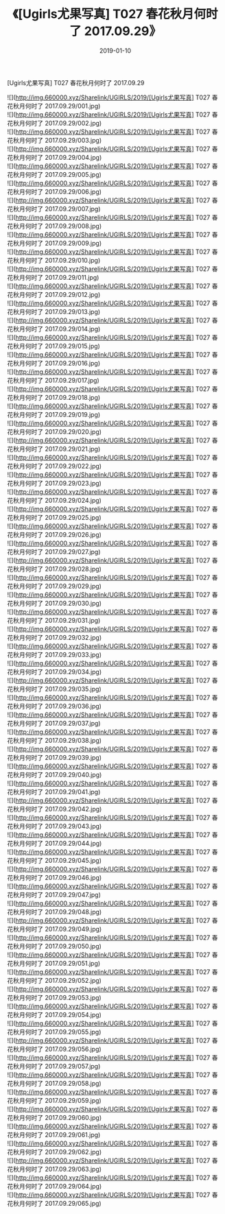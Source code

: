 ﻿---
layout: post
title:  《[Ugirls尤果写真] T027 春花秋月何时了 2017.09.29》
date:   2019-01-10
img: http://img.660000.xyz/Sharelink/UGIRLS/2019/[Ugirls尤果写真] T027 春花秋月何时了 2017.09.29/000.jpg
categories: [美女, 清纯, 唯美]
---

[Ugirls尤果写真] T027 春花秋月何时了 2017.09.29

 ![](http://img.660000.xyz/Sharelink/UGIRLS/2019/[Ugirls尤果写真] T027 春花秋月何时了 2017.09.29/001.jpg) <br>![](http://img.660000.xyz/Sharelink/UGIRLS/2019/[Ugirls尤果写真] T027 春花秋月何时了 2017.09.29/002.jpg) <br>![](http://img.660000.xyz/Sharelink/UGIRLS/2019/[Ugirls尤果写真] T027 春花秋月何时了 2017.09.29/003.jpg) <br>![](http://img.660000.xyz/Sharelink/UGIRLS/2019/[Ugirls尤果写真] T027 春花秋月何时了 2017.09.29/004.jpg) <br>![](http://img.660000.xyz/Sharelink/UGIRLS/2019/[Ugirls尤果写真] T027 春花秋月何时了 2017.09.29/005.jpg) <br>![](http://img.660000.xyz/Sharelink/UGIRLS/2019/[Ugirls尤果写真] T027 春花秋月何时了 2017.09.29/006.jpg) <br>![](http://img.660000.xyz/Sharelink/UGIRLS/2019/[Ugirls尤果写真] T027 春花秋月何时了 2017.09.29/007.jpg) <br>![](http://img.660000.xyz/Sharelink/UGIRLS/2019/[Ugirls尤果写真] T027 春花秋月何时了 2017.09.29/008.jpg) <br>![](http://img.660000.xyz/Sharelink/UGIRLS/2019/[Ugirls尤果写真] T027 春花秋月何时了 2017.09.29/009.jpg) <br>![](http://img.660000.xyz/Sharelink/UGIRLS/2019/[Ugirls尤果写真] T027 春花秋月何时了 2017.09.29/010.jpg) <br>![](http://img.660000.xyz/Sharelink/UGIRLS/2019/[Ugirls尤果写真] T027 春花秋月何时了 2017.09.29/011.jpg) <br>![](http://img.660000.xyz/Sharelink/UGIRLS/2019/[Ugirls尤果写真] T027 春花秋月何时了 2017.09.29/012.jpg) <br>![](http://img.660000.xyz/Sharelink/UGIRLS/2019/[Ugirls尤果写真] T027 春花秋月何时了 2017.09.29/013.jpg) <br>![](http://img.660000.xyz/Sharelink/UGIRLS/2019/[Ugirls尤果写真] T027 春花秋月何时了 2017.09.29/014.jpg) <br>![](http://img.660000.xyz/Sharelink/UGIRLS/2019/[Ugirls尤果写真] T027 春花秋月何时了 2017.09.29/015.jpg) <br>![](http://img.660000.xyz/Sharelink/UGIRLS/2019/[Ugirls尤果写真] T027 春花秋月何时了 2017.09.29/016.jpg) <br>![](http://img.660000.xyz/Sharelink/UGIRLS/2019/[Ugirls尤果写真] T027 春花秋月何时了 2017.09.29/017.jpg) <br>![](http://img.660000.xyz/Sharelink/UGIRLS/2019/[Ugirls尤果写真] T027 春花秋月何时了 2017.09.29/018.jpg) <br>![](http://img.660000.xyz/Sharelink/UGIRLS/2019/[Ugirls尤果写真] T027 春花秋月何时了 2017.09.29/019.jpg) <br>![](http://img.660000.xyz/Sharelink/UGIRLS/2019/[Ugirls尤果写真] T027 春花秋月何时了 2017.09.29/020.jpg) <br>![](http://img.660000.xyz/Sharelink/UGIRLS/2019/[Ugirls尤果写真] T027 春花秋月何时了 2017.09.29/021.jpg) <br>![](http://img.660000.xyz/Sharelink/UGIRLS/2019/[Ugirls尤果写真] T027 春花秋月何时了 2017.09.29/022.jpg) <br>![](http://img.660000.xyz/Sharelink/UGIRLS/2019/[Ugirls尤果写真] T027 春花秋月何时了 2017.09.29/023.jpg) <br>![](http://img.660000.xyz/Sharelink/UGIRLS/2019/[Ugirls尤果写真] T027 春花秋月何时了 2017.09.29/024.jpg) <br>![](http://img.660000.xyz/Sharelink/UGIRLS/2019/[Ugirls尤果写真] T027 春花秋月何时了 2017.09.29/025.jpg) <br>![](http://img.660000.xyz/Sharelink/UGIRLS/2019/[Ugirls尤果写真] T027 春花秋月何时了 2017.09.29/026.jpg) <br>![](http://img.660000.xyz/Sharelink/UGIRLS/2019/[Ugirls尤果写真] T027 春花秋月何时了 2017.09.29/027.jpg) <br>![](http://img.660000.xyz/Sharelink/UGIRLS/2019/[Ugirls尤果写真] T027 春花秋月何时了 2017.09.29/028.jpg) <br>![](http://img.660000.xyz/Sharelink/UGIRLS/2019/[Ugirls尤果写真] T027 春花秋月何时了 2017.09.29/029.jpg) <br>![](http://img.660000.xyz/Sharelink/UGIRLS/2019/[Ugirls尤果写真] T027 春花秋月何时了 2017.09.29/030.jpg) <br>![](http://img.660000.xyz/Sharelink/UGIRLS/2019/[Ugirls尤果写真] T027 春花秋月何时了 2017.09.29/031.jpg) <br>![](http://img.660000.xyz/Sharelink/UGIRLS/2019/[Ugirls尤果写真] T027 春花秋月何时了 2017.09.29/032.jpg) <br>![](http://img.660000.xyz/Sharelink/UGIRLS/2019/[Ugirls尤果写真] T027 春花秋月何时了 2017.09.29/033.jpg) <br>![](http://img.660000.xyz/Sharelink/UGIRLS/2019/[Ugirls尤果写真] T027 春花秋月何时了 2017.09.29/034.jpg) <br>![](http://img.660000.xyz/Sharelink/UGIRLS/2019/[Ugirls尤果写真] T027 春花秋月何时了 2017.09.29/035.jpg) <br>![](http://img.660000.xyz/Sharelink/UGIRLS/2019/[Ugirls尤果写真] T027 春花秋月何时了 2017.09.29/036.jpg) <br>![](http://img.660000.xyz/Sharelink/UGIRLS/2019/[Ugirls尤果写真] T027 春花秋月何时了 2017.09.29/037.jpg) <br>![](http://img.660000.xyz/Sharelink/UGIRLS/2019/[Ugirls尤果写真] T027 春花秋月何时了 2017.09.29/038.jpg) <br>![](http://img.660000.xyz/Sharelink/UGIRLS/2019/[Ugirls尤果写真] T027 春花秋月何时了 2017.09.29/039.jpg) <br>![](http://img.660000.xyz/Sharelink/UGIRLS/2019/[Ugirls尤果写真] T027 春花秋月何时了 2017.09.29/040.jpg) <br>![](http://img.660000.xyz/Sharelink/UGIRLS/2019/[Ugirls尤果写真] T027 春花秋月何时了 2017.09.29/041.jpg) <br>![](http://img.660000.xyz/Sharelink/UGIRLS/2019/[Ugirls尤果写真] T027 春花秋月何时了 2017.09.29/042.jpg) <br>![](http://img.660000.xyz/Sharelink/UGIRLS/2019/[Ugirls尤果写真] T027 春花秋月何时了 2017.09.29/043.jpg) <br>![](http://img.660000.xyz/Sharelink/UGIRLS/2019/[Ugirls尤果写真] T027 春花秋月何时了 2017.09.29/044.jpg) <br>![](http://img.660000.xyz/Sharelink/UGIRLS/2019/[Ugirls尤果写真] T027 春花秋月何时了 2017.09.29/045.jpg) <br>![](http://img.660000.xyz/Sharelink/UGIRLS/2019/[Ugirls尤果写真] T027 春花秋月何时了 2017.09.29/046.jpg) <br>![](http://img.660000.xyz/Sharelink/UGIRLS/2019/[Ugirls尤果写真] T027 春花秋月何时了 2017.09.29/047.jpg) <br>![](http://img.660000.xyz/Sharelink/UGIRLS/2019/[Ugirls尤果写真] T027 春花秋月何时了 2017.09.29/048.jpg) <br>![](http://img.660000.xyz/Sharelink/UGIRLS/2019/[Ugirls尤果写真] T027 春花秋月何时了 2017.09.29/049.jpg) <br>![](http://img.660000.xyz/Sharelink/UGIRLS/2019/[Ugirls尤果写真] T027 春花秋月何时了 2017.09.29/050.jpg) <br>![](http://img.660000.xyz/Sharelink/UGIRLS/2019/[Ugirls尤果写真] T027 春花秋月何时了 2017.09.29/051.jpg) <br>![](http://img.660000.xyz/Sharelink/UGIRLS/2019/[Ugirls尤果写真] T027 春花秋月何时了 2017.09.29/052.jpg) <br>![](http://img.660000.xyz/Sharelink/UGIRLS/2019/[Ugirls尤果写真] T027 春花秋月何时了 2017.09.29/053.jpg) <br>![](http://img.660000.xyz/Sharelink/UGIRLS/2019/[Ugirls尤果写真] T027 春花秋月何时了 2017.09.29/054.jpg) <br>![](http://img.660000.xyz/Sharelink/UGIRLS/2019/[Ugirls尤果写真] T027 春花秋月何时了 2017.09.29/055.jpg) <br>![](http://img.660000.xyz/Sharelink/UGIRLS/2019/[Ugirls尤果写真] T027 春花秋月何时了 2017.09.29/056.jpg) <br>![](http://img.660000.xyz/Sharelink/UGIRLS/2019/[Ugirls尤果写真] T027 春花秋月何时了 2017.09.29/057.jpg) <br>![](http://img.660000.xyz/Sharelink/UGIRLS/2019/[Ugirls尤果写真] T027 春花秋月何时了 2017.09.29/058.jpg) <br>![](http://img.660000.xyz/Sharelink/UGIRLS/2019/[Ugirls尤果写真] T027 春花秋月何时了 2017.09.29/059.jpg) <br>![](http://img.660000.xyz/Sharelink/UGIRLS/2019/[Ugirls尤果写真] T027 春花秋月何时了 2017.09.29/060.jpg) <br>![](http://img.660000.xyz/Sharelink/UGIRLS/2019/[Ugirls尤果写真] T027 春花秋月何时了 2017.09.29/061.jpg) <br>![](http://img.660000.xyz/Sharelink/UGIRLS/2019/[Ugirls尤果写真] T027 春花秋月何时了 2017.09.29/062.jpg) <br>![](http://img.660000.xyz/Sharelink/UGIRLS/2019/[Ugirls尤果写真] T027 春花秋月何时了 2017.09.29/063.jpg) <br>![](http://img.660000.xyz/Sharelink/UGIRLS/2019/[Ugirls尤果写真] T027 春花秋月何时了 2017.09.29/064.jpg) <br>![](http://img.660000.xyz/Sharelink/UGIRLS/2019/[Ugirls尤果写真] T027 春花秋月何时了 2017.09.29/065.jpg) <br>